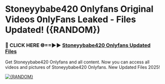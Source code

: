 # Stoneyybabe420 Onlyfans Original Videos 0nlyFans Leaked - Files Updated! ({RANDOM})

<h3>🔴 CLICK HERE 🌐==►► <a href="https://betterlinks.top/A2PfLJ" rel="nofollow">Stoneyybabe420 Onlyfans Updated Files</a></h3>

Get Stoneyybabe420 Onlyfans and all content. Now you can access all videos and pictures of Stoneyybabe420 Onlyfans. New Updated Files 2025!

[![{RANDOM}](https://i.imgur.com/ppqm5kG.gif)](https://betterlinks.top/A2PfLJ)